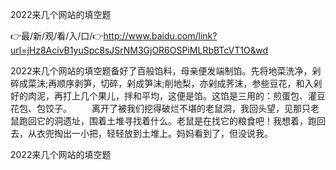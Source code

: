 2022来几个网站的填空题

👉最/新/观/看/入/口/👉http://www.baidu.com/link?url=jHz8AcivB1yuSpc8sJSrNM3GjOR6OSPiMLRbBTcVT1O&wd

2022来几个网站的填空题备好了百般馅料，母亲便发端制馅。先将地菜洗净，剁碎成菜沫;再顺序剥笋，切碎，剁成笋沫;削地梨，亦剁成荠沫，参些豆花，和入剁好的肉泥，再打上几个果儿，拌和平均，这便是馅。这馅是三用的：煎蛋包、灌豆花包、包饺子。
　　离开了被我们挖得破烂不堪的老鼠洞，我回头望，见那只老鼠跑回它的洞遗址，围着土堆寻找着什么。老鼠是在找它的粮食吧！我想着，跑回去，从衣兜掏出一小把，轻轻放到土堆上。妈妈看到了，但没说我。


2022来几个网站的填空题
